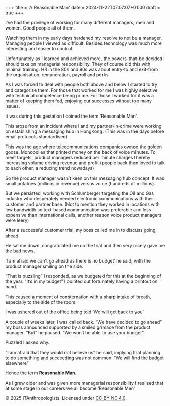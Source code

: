 +++
title = 'A Reasonable Man'
date = 2024-11-22T07:07:07+01:00
draft = true
+++

I’ve had the privilege of working for many different managers, men and women. Good people all of them.

Watching them in my early days hardened my resolve to not be a manager. Managing people I viewed as difficult. Besides technology was much more interesting and easier to control.

Unfortunately as I learned and achieved more, the powers-that-be decided I should take on managerial responsibility. They of course did this with minimal training. HR in the 80s and 90s was about entry-to and exit-from the organisation, remuneration, payroll and perks. 

As I was forced to deal with people both above and below I started to try and categorise them. For those that worked for me I was highly selective with technical competence being prime. For those I worked for it was a matter of keeping them fed, enjoying our successes without too many issues. 

It was during this gestation I coined the term ‘Reasonable Man’.

This arose from an incident where I and my partner-in-crime were working on establishing a messaging hub in HongKong. (This was in the days before email protocols standardised)

This was the age where telecommunications companies owned the golden goose. Monopolies that printed money on the back of voice minutes. To meet targets, product managers reduced per minute charges thereby increasing volume driving revenue and profit (people back then loved to talk to each other, a reducing trend nowadays)

So the product manager wasn’t  keen on this messaging hub concept. It was small potatoes (millions in revenue) versus voice (hundreds of millions).

But we persisted, working with Schlumberger targeting the Oil and Gas industry who desperately needed electronic communications with their customer and partner base. (Not to mention they worked in locations with low bandwidth so text-based communication was preferable and less expensive than international calls, another reason voice product managers were leery)

After a successful customer trial, my boss called me in to discuss going ahead. 

He sat me down, congratulated me on the trial and then very nicely gave me the bad news.

‘I am afraid we can’t go ahead as there is no budget’ he said, with the product manager smiling on the side. 

“That is puzzling” I responded, as we budgeted for this at the beginning of the year. “It’s in my budget” I pointed out fortunately having a printout on hand. 

This caused a moment of consternation with a sharp intake of breath, especially to the side of the room. 

I was ushered out of the office being told ‘We will get back to you’

A couple of weeks later, I was called back. “We have decided to go ahead” my boss announced supported by a smiled grimace from the product manager. “But” he paused. “We won’t be able to use your budget”.

Puzzled I asked why. 

“I am afraid that they would not believe us” he said, implying that planning to do something and succeeding was not common. “We will find the budget elsewhere”

Hence the term **Reasonable Man**.

As I grew older and was given more managerial responsibility I realised that at some stage in our careers we all become ‘Reasonable Men’ 

© 2025 ITAnthropologists. Licensed under [CC BY-NC 4.0](https://creativecommons.org/licenses/by-nc/4.0/).